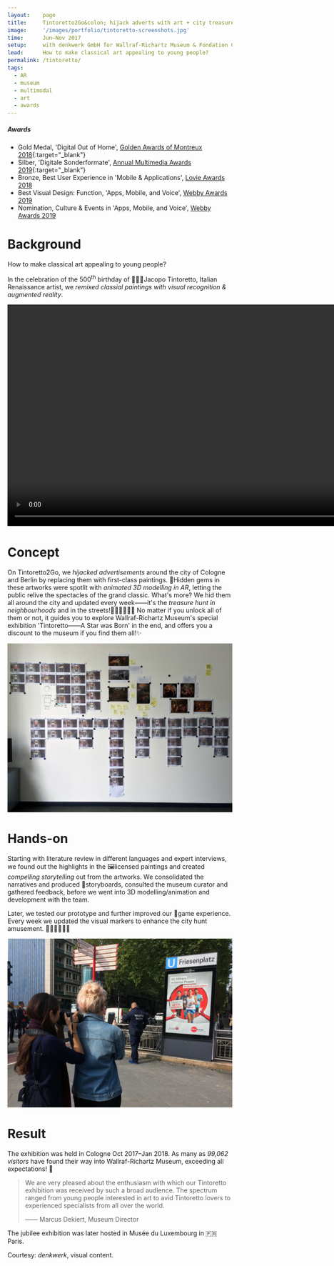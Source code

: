 ```yaml
---
layout:    page
title:     Tintoretto2Go&colon; hijack adverts with art + city treasure hunt
image:     '/images/portfolio/tintoretto-screenshots.jpg'
time:      Jun–Nov 2017
setup:     with denkwerk GmbH for Wallraf-Richartz Museum & Fondation Corboud.
lead:      How to make classical art appealing to young people?
permalink: /tintoretto/
tags:
  - AR
  - museum
  - multimodal
  - art
  - awards
---
```


<div class="extras" markdown="1">

##### Awards

- Gold Medal, 'Digital Out of Home', [Golden Awards of Montreux 2018](http://www.goldenawardmontreux.com/winners2018/winners2018-digital.html){:target="_blank"}
- Silber, 'Digitale Sonderformate', [Annual Multimedia Awards 2019](https://www.annual-multimedia.de/gewinner_2019/){:target="_blank"}
- Bronze, Best User Experience in 'Mobile & Applications', [Lovie Awards 2018]((https://winners.lovieawards.eu/#!y=2018&m=274){:target="_blank"})
- Best Visual Design: Function, 'Apps, Mobile, and Voice', [Webby Awards 2019]((https://www.webbyawards.com/winners/2019/apps-mobile-and-voice/apps-mobile-features/best-visual-design-function/tintoretto2go/){:target="_blank"})
- Nomination, Culture & Events in 'Apps, Mobile, and Voice', [Webby Awards 2019]((https://www.webbyawards.com/winners/2019/apps-mobile-and-voice/apps-mobile-sites-general/culture-events/tintoretto2go/){:target="_blank"})

</div>


# Background
How to make classical art appealing to young people?

In the celebration of the 500<sup>th</sup> birthday of 👨🏻‍🎨Jacopo Tintoretto, Italian Renaissance artist, we *remixed classial paintings with visual recognition & augmented reality*.

<video width="992" controls autoplay>
<source src="http://www.pipipi.de/fileadmin/dam/awards/tintoretto2go/tintoretto2go_master_mp4_en_klein_2.mp4" type="video/mp4">
</video>

# Concept
On Tintoretto2Go, we *hijacked advertisements* around the city of Cologne and Berlin by replacing them with first-class paintings. 💎Hidden gems in these artworks were spotlit with *animated 3D modelling in AR*, letting the public relive the spectacles of the grand classic. What's more? We hid them all around the city and updated every week——it's the *treasure hunt in neighbourhoods* and in the streets!🕵🏻‍♀️🕵🏽‍♂️ No matter if you unlock all of them or not, it guides you to explore Wallraf-Richartz Museum's special exhibition 'Tintoretto——A Star was Born' in the end, and offers you a discount to the museum if you find them all!✨

![Storyboard for Tintoretto2Go, narratives of Renaissance masterpiece](/images/portfolio/tintoretto-storyboard-2.jpg)

# Hands-on
Starting with literature review in different languages and expert interviews, we found out the highlights in the 🖼licensed paintings and created *compelling storytelling* out from the artworks. We consolidated the narratives and produced 🌌storyboards, consulted the museum curator and gathered feedback, before we went into 3D modelling/animation and development with the team.

Later, we tested our prototype and further improved our 👾game experience. Every week we updated the visual markers to enhance the city hunt amusement. 🏃🏻‍♂️🏃🏼‍♀️

![On-site testing for AR storytelling](/images/portfolio/tintoretto-test-compressed.jpg)

# Result
The exhibition was held in Cologne Oct 2017–Jan 2018. As many as *99,062 visitors* have found their way into Wallraf-Richartz Museum, exceeding all expectations! 🎪

> We are very pleased about the enthusiasm with which our Tintoretto exhibition was received by such a broad audience. The spectrum ranged from young people interested in art to avid Tintoretto lovers to experienced specialists from all over the world.
>
> —— Marcus Dekiert, Museum Director

The jubilee exhibition was later hosted in Musée du Luxembourg in 🇫🇷Paris.

<div class="extras" markdown="1">
Courtesy: <i>denkwerk</i>, visual content.
</div>